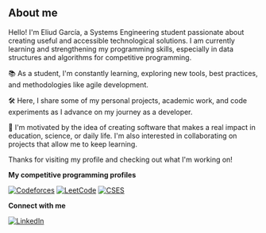 
## About me

Hello! I'm Eliud García, a Systems Engineering student passionate about creating useful and accessible technological solutions. I am currently learning and strengthening my programming skills, especially in data structures and algorithms for competitive programming.

📚 As a student, I'm constantly learning, exploring new tools, best practices, and methodologies like agile development.

🛠️ Here, I share some of my personal projects, academic work, and code experiments as I advance on my journey as a developer.

🚀 I'm motivated by the idea of creating software that makes a real impact in education, science, or daily life. I'm also interested in collaborating on projects that allow me to keep learning.

Thanks for visiting my profile and checking out what I'm working on!

**My competitive programming profiles**

[![Codeforces](https://img.shields.io/badge/Codeforces-445F9D?style=for-the-badge&logo=Codeforces&logoColor=white)](https://codeforces.com/profile/EliudGarcia)
[![LeetCode](https://img.shields.io/badge/LeetCode-FFA116.svg?style=for-the-badge&logo=LeetCode&logoColor=black)](https://leetcode.com/u/eliudgarcia27/)
[![CSES](https://img.shields.io/badge/CSES-1755A3?style=for-the-badge&logo=terminal&logoColor=white)](https://cses.fi/user/172765)

**Connect with me**

[![LinkedIn](https://img.shields.io/badge/LinkedIn-0077B5?style=for-the-badge&logo=linkedin&logoColor=white)](https://www.linkedin.com/in/eliud-garcia99/)


<!--
**Eliud-Garcia/Eliud-Garcia** is a ✨ _special_ ✨ repository because its `README.md` (this file) appears on your GitHub profile.

Here are some ideas to get you started:

- 🔭 I’m currently working on ...
- 🌱 I’m currently learning ...
- 👯 I’m looking to collaborate on ...
- 🤔 I’m looking for help with ...
- 💬 Ask me about ...
- 📫 How to reach me: ...
- 😄 Pronouns: ...
- ⚡ Fun fact: ...
-->
